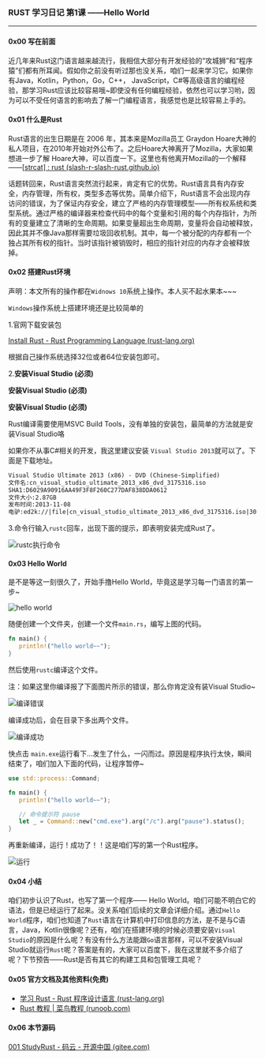 ### RUST  学习日记 第1课 ——Hello World

---

#### 0x00 写在前面

近几年来Rust这门语言越来越流行，我相信大部分有开发经验的“攻城狮”和“程序猿”们都有所耳闻。假如你之前没有听过那也没关系，咱们一起来学习它。如果你有Java，Kotlin，Python，Go，C++， JavaScript，C#等高级语言的编程经验，那学习Rust应该比较容易哦~即使没有任何编程经验，依然也可以学习哟，因为可以不受任何语言的影响去了解一门编程语言，我感觉也是比较容易上手的。

#### 0x01 什么是Rust

Rust语言的出生日期是在 2006 年，其本来是Mozilla员工 Graydon Hoare大神的私人项目，在2010年开始对外公布了。之后Hoare大神离开了Mozilla，大家如果想进一步了解 Hoare大神，可以百度一下。这里也有他离开Mozilla的一个解释——[[strcat\] : rust (slash-r-slash-rust.github.io)](http://slash-r-slash-rust.github.io/archived/2u1dme.html#co4uurq)

话题转回来，Rust语言突然流行起来，肯定有它的优势。Rust语言具有内存安全，内存管理，所有权，类型多态等优势。简单介绍下，Rust语言不会出现内存访问的错误，为了保证内存安全，建立了严格的内存管理模型——所有权系统和类型系统。通过严格的编译器来检查代码中的每个变量和引用的每个内存指针，为所有的变量建立了清晰的生命周期。如果变量超出生命周期，变量将会自动被释放，因此其并不像Java那样需要垃圾回收机制。其中，每一个被分配的内存都有一个独占其所有权的指针。当时该指针被销毁时，相应的指针对应的内存才会被释放掉。

#### 0x02 搭建Rust环境

声明：本文所有的操作都在`Widnows 10`系统上操作。本人买不起水果本~~~

`Windows`操作系统上搭建环境还是比较简单的

1.官网下载安装包

[Install Rust - Rust Programming Language (rust-lang.org)](https://www.rust-lang.org/tools/install)

根据自己操作系统选择32位或者64位安装包即可。

2.**安装Visual Studio (必须)** 

**安装Visual Studio (必须)**

**安装Visual Studio (必须)**

Rust编译需要使用MSVC Build Tools，没有单独的安装包，最简单的方法就是安装Visual Studio咯

如果你不从事C#相关的开发，我这里建议安装 `Visual Studio 2013`就可以了。下面是下载地址。

```xml
Visual Studio Ultimate 2013 (x86) - DVD (Chinese-Simplified) 
文件名:cn_visual_studio_ultimate_2013_x86_dvd_3175316.iso
SHA1:D6029A90916AA49F3F8F260C277DAF838DDA0612
文件大小:2.87GB
发布时间:2013-11-08
电驴:ed2k://|file|cn_visual_studio_ultimate_2013_x86_dvd_3175316.iso|3077509120|ADDA34B2BC29E1571276AE50A220EB91|/
```

3.命令行输入`rustc`回车，出现下面的提示，即表明安装完成Rust了。

![rustc执行命令](https://gitee.com/haoyu3/photo_gallery/raw/master/rust/001/rustc%E5%91%BD%E4%BB%A4.png)

#### 0x03 Hello World

是不是等这一刻很久了，开始手撸Hello World，毕竟这是学习每一门语言的第一步~

![hello world](https://gitee.com/haoyu3/photo_gallery/raw/master/rust/001/create_helloworld.png)

随便创建一个文件夹，创建一个文件`main.rs`，编写上图的代码。

```rust
fn main() {
   println!("hello world~~");
}
```

然后使用`rustc`编译这个文件。

注：如果这里你编译报了下面图片所示的错误，那么你肯定没有装Visual Studio~

![编译错误](https://gitee.com/haoyu3/photo_gallery/raw/master/rust/001/build_error.png)

编译成功后，会在目录下多出两个文件。

![编译成功](https://gitee.com/haoyu3/photo_gallery/raw/master/rust/001/build_success.png)

快点击 `main.exe`运行看下...发生了什么，一闪而过。原因是程序执行太快，瞬间结束了，咱们加入下面的代码，让程序暂停~

```rust
use std::process::Command;

fn main() {
   println!("hello world~~");

   // 命令提示符 pause
   let _ = Command::new("cmd.exe").arg("/c").arg("pause").status();	
}
```

再重新编译，运行！成功了！！这是咱们写的第一个Rust程序。

![运行](https://gitee.com/haoyu3/photo_gallery/raw/master/rust/001/run.png)

#### 0x04 小结

咱们初步认识了Rust，也写了第一个程序—— Hello World。咱们可能不明白它的语法，但是已经运行了起来。没关系咱们后续的文章会详细介绍。通过`Hello World`程序，咱们也知道了`Rust`语言在计算机中打印信息的方法，是不是与C语言，Java，Kotlin很像呢？还有，咱们在搭建环境的时候必须要安装`Visual Studio`的原因是什么呢？有没有什么方法能跟`Go`语言那样，可以不安装Visual Studio就运行`Rust`呢？答案是有的，大家可以百度下，我在这里就不多介绍了呢？下节预告——Rust是否有其它的构建工具和包管理工具呢？

#### 0x05 官方文档及其他资料(免费)

* [学习 Rust - Rust 程序设计语言 (rust-lang.org)](https://www.rust-lang.org/zh-CN/learn)
* [Rust 教程 | 菜鸟教程 (runoob.com)](https://www.runoob.com/rust/rust-tutorial.html)

#### 0x06 本节源码

[001 StudyRust - 码云 - 开源中国 (gitee.com)](https://gitee.com/haoyu3/study-rust/tree/master/001)